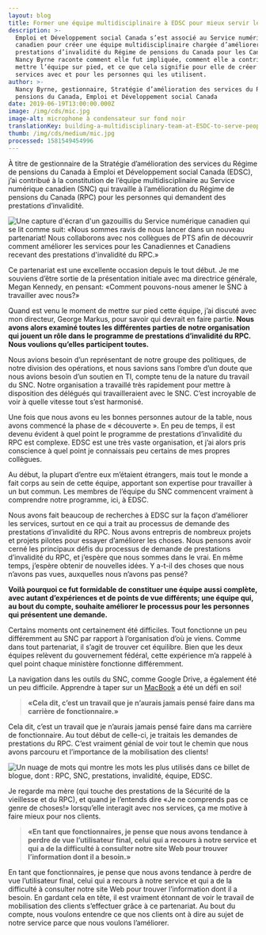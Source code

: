 ```yaml
---
layout: blog
title: Former une équipe multidisciplinaire à EDSC pour mieux servir les gens
description: >-
  Emploi et Développement social Canada s’est associé au Service numérique
  canadien pour créer une équipe multidisciplinaire chargée d’améliorer les
  prestations d’invalidité du Régime de pensions du Canada pour les Canadiens.
  Nancy Byrne raconte comment elle fut impliquée, comment elle a contribué à
  mettre l’équipe sur pied, et ce que cela signifie pour elle de créer des
  services avec et pour les personnes qui les utilisent.
author: >-
  Nancy Byrne, gestionnaire, Stratégie d’amélioration des services du Régime de
  pensions du Canada, Emploi et Développement social Canada
date: 2019-06-19T13:00:00.000Z
image: /img/cds/mic.jpg
image-alt: microphone à condensateur sur fond noir
translationKey: building-a-multidisciplinary-team-at-ESDC-to-serve-people-better
thumb: /img/cds/medium/mic.jpg
processed: 1581549454996
---
```

À titre de gestionnaire de la Stratégie d’amélioration des services du Régime de pensions du Canada à Emploi et Développement social Canada (EDSC), j’ai contribué à la constitution de l’équipe multidisciplinaire au Service numérique canadien (SNC) qui travaille à l’amélioration du Régime de pensions du Canada (RPC) pour les personnes qui demandent des prestations d’invalidité. 

![Une capture d'écran d'un gazouillis du Service numérique canadien qui se lit comme suit: «Nous sommes ravis de nous lancer dans un nouveau partenariat! Nous collaborons avec nos collègues de PTS afin de découvrir comment améliorer les services pour les Canadiennes et Canadiens recevant des prestations d'invalidité du RPC.»](/img/cds/esdc-tweet-fr.png "esdc-tweet-fr")

Ce partenariat est une excellente occasion depuis le tout début. Je me souviens d’être sortie de la présentation initiale avec ma directrice générale, Megan Kennedy, en pensant: «Comment pouvons-nous amener le SNC à travailler avec nous?» 

Quand est venu le moment de mettre sur pied cette équipe, j’ai discuté avec mon directeur, George Markus, pour savoir qui devrait en faire partie. **Nous avons alors examiné toutes les différentes parties de notre organisation qui jouent un rôle dans le programme de prestations d’invalidité du RPC. Nous voulions qu’elles participent toutes.** 

Nous avions besoin d’un représentant de notre groupe des politiques, de notre division des opérations, et nous savions sans l’ombre d’un doute que nous avions besoin d’un soutien en TI, compte tenu de la nature du travail du SNC. Notre organisation a travaillé très rapidement pour mettre à disposition des délégués qui travailleraient avec le SNC. C’est incroyable de voir à quelle vitesse tout s’est harmonisé.

Une fois que nous avons eu les bonnes personnes autour de la table, nous avons commencé la phase de «&nbsp;découverte&nbsp;». En peu de temps, il est devenu évident à quel point le programme de prestations d’invalidité du RPC est complexe. EDSC est une très vaste organisation, et j’ai alors pris conscience à quel point je connaissais peu certains de mes propres collègues.

Au début, la plupart d’entre eux m’étaient étrangers, mais tout le monde a fait corps au sein de cette équipe, apportant son expertise pour travailler à un but commun. Les membres de l’équipe du SNC commencent vraiment à comprendre notre programme, ici, à EDSC.

Nous avons fait beaucoup de recherches à EDSC sur la façon d’améliorer les services, surtout en ce qui a trait au processus de demande des prestations d’invalidité du RPC. Nous avons entrepris de nombreux projets et projets pilotes pour essayer d’améliorer les choses. Nous pensons avoir cerné les principaux défis du processus de demande de prestations d’invalidité du RPC, et j’espère que nous sommes dans le vrai. En même temps, j’espère obtenir de nouvelles idées. Y a-t-il des choses que nous n’avons pas vues, auxquelles nous n’avons pas pensé? 

**Voilà pourquoi ce fut formidable de constituer une équipe aussi complète, avec autant d’expériences et de points de vue différents; une équipe qui, au bout du compte, souhaite améliorer le processus pour les personnes qui présentent une demande.**

Certains moments ont certainement été difficiles. Tout fonctionne un peu différemment au SNC par rapport à l’organisation d’où je viens. Comme dans tout partenariat, il s’agit de trouver cet équilibre. Bien que les deux équipes relèvent du gouvernement fédéral, cette expérience m’a rappelé à quel point chaque ministère fonctionne différemment.

La navigation dans les outils du SNC, comme Google Drive, a également été un peu difficile. Apprendre à taper sur un [MacBook](https://numerique.canada.ca/2018/06/27/outils-pour-faire-du-bon-travail/) a été un défi en soi!

> **«Cela dit, c’est un travail que je n’aurais jamais pensé faire dans ma carrière de fonctionnaire.»**

Cela dit, c’est un travail que je n’aurais jamais pensé faire dans ma carrière de fonctionnaire. Au tout début de celle-ci, je traitais les demandes de prestations du RPC. C’est vraiment génial de voir tout le chemin que nous avons parcouru et l’importance de la mobilisation des clients! 

![Un nuage de mots qui montre les mots les plus utilisés dans ce billet de blogue, dont : RPC, SNC, prestations, invalidité, équipe, EDSC.](/img/cds/esdc-wordcloud-fr.png "esdc-wordcloud-fr")

Je regarde ma mère (qui touche des prestations de la Sécurité de la vieillesse et du RPC), et quand je l’entends dire «Je ne comprends pas ce genre de choses!» lorsqu’elle interagit avec nos services, ça me motive à faire mieux pour nos clients.  

> **«En tant que fonctionnaires, je pense que nous avons tendance à perdre de vue l’utilisateur final, celui qui a recours à notre service et qui a de la difficulté à consulter notre site Web pour trouver l’information dont il a besoin.»**

En tant que fonctionnaires, je pense que nous avons tendance à perdre de vue l’utilisateur final, celui qui a recours à notre service et qui a de la difficulté à consulter notre site Web pour trouver l’information dont il a besoin. En gardant cela en tête, il est vraiment étonnant de voir le travail de mobilisation des clients s’effectuer grâce à ce partenariat. Au bout du compte, nous voulons entendre ce que nos clients ont à dire au sujet de notre service parce que nous voulons l’améliorer.



